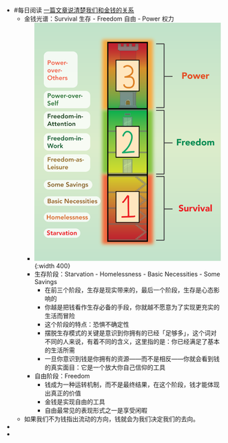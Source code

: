 - #每日阅读 [一篇文章说清楚我们和金钱的关系](https://youzhiyouxing.cn/n/materials/875)
	- 金钱光谱：Survival 生存 - Freedom 自由 - Power 权力
		- ![image.png](../assets/image_1643594959533_0.png){:width 400}
		- 生存阶段：Starvation - Homelessness - Basic Necessities - Some Savings
			- 在前三个阶段，生存是现实带来的，最后一个阶段，生存是心态影响的
			- 你越是把钱看作生存必备的手段，你就越不愿意为了实现更充实的生活而冒险
			- 这个阶段的特点：恐惧不确定性
			- 摆脱生存模式的关键是意识到你拥有的已经「足够多」，这个词对不同的人来说，有着不同的含义，这里指的是：你已经满足了基本的生活所需
			- 一旦你意识到钱是你拥有的资源——而不是相反——你就会看到钱的真实面目：它是一个放大你自己信仰的工具
		- 自由阶段：Freedom
			- 钱成为一种运转机制，而不是最终结果，在这个阶段，钱才能体现出真正的价值
			- 金钱是实现自由的工具
			- 自由最常见的表现形式之一是享受闲暇
	- 如果我们不为钱指出流动的方向，钱就会为我们决定我们的去向。
-
-